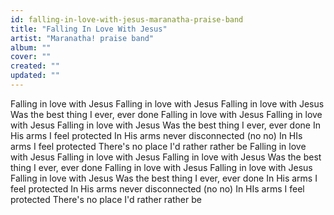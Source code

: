 ```yaml
---
id: falling-in-love-with-jesus-maranatha-praise-band
title: "Falling In Love With Jesus"
artist: "Maranatha! praise band"
album: ""
cover: ""
created: ""
updated: ""
---
```


Falling in love with Jesus
Falling in love with Jesus
Falling in love with Jesus
Was the best thing I ever, ever done
Falling in love with Jesus
Falling in love with Jesus
Falling in love with Jesus
Was the best thing I ever, ever done
In His arms I feel protected
In His arms never disconnected (no no)
In HIs arms I feel protected
There's no place I'd rather rather be
Falling in love with Jesus
Falling in love with Jesus
Falling in love with Jesus
Was the best thing I ever, ever done
Falling in love with Jesus
Falling in love with Jesus
Falling in love with Jesus
Was the best thing I ever, ever done
In His arms I feel protected
In His arms never disconnected (no no)
In HIs arms I feel protected
There's no place I'd rather rather be